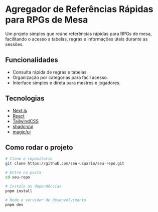# Agregador de Referências Rápidas para RPGs de Mesa

Um projeto simples que reúne referências rápidas para RPGs de mesa, facilitando o acesso a tabelas, regras e informações úteis durante as sessões.

## Funcionalidades

- Consulta rápida de regras e tabelas.
- Organização por categorias para fácil acesso.
- Interface simples e direta para mestres e jogadores.

## Tecnologias

- [Next.js](https://nextjs.org/)
- [React](https://react.dev/)
- [TailwindCSS](https://tailwindcss.com/)
- [shadcn/ui](https://ui.shadcn.com/)
- [magic/ui](https://magicui.design/)

## Como rodar o projeto

```bash
# Clone o repositório
git clone https://github.com/seu-usuario/seu-repo.git

# Entre na pasta
cd seu-repo

# Instale as dependências
pnpm install

# Rode o servidor de desenvolvimento
pnpm dev
```
